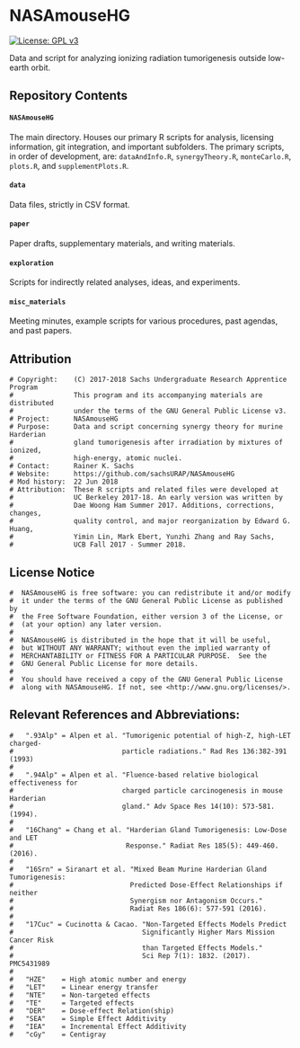 # NASAmouseHG  
[![License: GPL v3](https://img.shields.io/badge/License-GPL%20v3-blue.svg)](https://www.gnu.org/licenses/gpl-3.0.en.html)  

Data and script for analyzing ionizing radiation tumorigenesis outside low-earth orbit.

## Repository Contents

#### `NASAmouseHG`
The main directory. Houses our primary R scripts for analysis, licensing information, git integration, and important subfolders.
The primary scripts, in order of development, are: `dataAndInfo.R`, `synergyTheory.R`, `monteCarlo.R`, `plots.R`, and `supplementPlots.R`.

#### `data`
Data files, strictly in CSV format. 

#### `paper`
Paper drafts, supplementary materials, and writing materials. 

#### `exploration`
Scripts for indirectly related analyses, ideas, and experiments.

#### `misc_materials`
Meeting minutes, example scripts for various procedures, past agendas, and past papers.  

## Attribution
    # Copyright:    (C) 2017-2018 Sachs Undergraduate Research Apprentice Program
    #               This program and its accompanying materials are distributed 
    #               under the terms of the GNU General Public License v3.
    # Project:      NASAmouseHG
    # Purpose:      Data and script concerning synergy theory for murine Harderian
    #               gland tumorigenesis after irradiation by mixtures of ionized, 
    #               high-energy, atomic nuclei. 
    # Contact:      Rainer K. Sachs 
    # Website:      https://github.com/sachsURAP/NASAmouseHG
    # Mod history:  22 Jun 2018
    # Attribution:  These R scripts and related files were developed at 
    #               UC Berkeley 2017-18. An early version was written by 
    #               Dae Woong Ham Summer 2017. Additions, corrections, changes, 
    #               quality control, and major reorganization by Edward G. Huang, 
    #               Yimin Lin, Mark Ebert, Yunzhi Zhang and Ray Sachs, 
    #               UCB Fall 2017 - Summer 2018.

## License Notice
    #  NASAmouseHG is free software: you can redistribute it and/or modify
    #  it under the terms of the GNU General Public License as published by
    #  the Free Software Foundation, either version 3 of the License, or
    #  (at your option) any later version.
    # 
    #  NASAmouseHG is distributed in the hope that it will be useful,
    #  but WITHOUT ANY WARRANTY; without even the implied warranty of
    #  MERCHANTABILITY or FITNESS FOR A PARTICULAR PURPOSE.  See the
    #  GNU General Public License for more details.
    # 
    #  You should have received a copy of the GNU General Public License
    #  along with NASAmouseHG. If not, see <http://www.gnu.org/licenses/>.

## Relevant References and Abbreviations:
    
    #   ".93Alp" = Alpen et al. "Tumorigenic potential of high-Z, high-LET charged-
    #                           particle radiations." Rad Res 136:382-391 (1993)
    #
    #   ".94Alp" = Alpen et al. "Fluence-based relative biological effectiveness for
    #                           charged particle carcinogenesis in mouse Harderian 
    #                           gland." Adv Space Res 14(10): 573-581. (1994).  
    #
    #   "16Chang" = Chang et al. "Harderian Gland Tumorigenesis: Low-Dose and LET 
    #                            Response." Radiat Res 185(5): 449-460. (2016). 
    #
    #   "16Srn" = Siranart et al. "Mixed Beam Murine Harderian Gland Tumorigenesis: 
    #                             Predicted Dose-Effect Relationships if neither 
    #                             Synergism nor Antagonism Occurs." 
    #                             Radiat Res 186(6): 577-591 (2016).  
    #
    #   "17Cuc" = Cucinotta & Cacao. "Non-Targeted Effects Models Predict 
    #                                Significantly Higher Mars Mission Cancer Risk 
    #                                than Targeted Effects Models." 
    #                                Sci Rep 7(1): 1832. (2017). PMC5431989
    #
    #   "HZE"    = High atomic number and energy
    #   "LET"    = Linear energy transfer
    #   "NTE"    = Non-targeted effects
    #   "TE"     = Targeted effects
    #   "DER"    = Dose-effect Relation(ship) 
    #   "SEA"    = Simple Effect Additivity
    #   "IEA"    = Incremental Effect Additivity
    #   "cGy"    = Centigray

